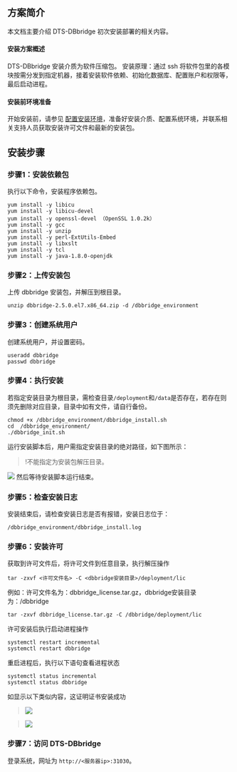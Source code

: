 ## 方案简介
本文档主要介绍 DTS-DBbridge 初次安装部署的相关内容。

#### 安装方案概述
DTS-DBbridge 安装介质为软件压缩包。
安装原理：通过 ssh 将软件包里的各模块按需分发到指定机器，接着安装软件依赖、初始化数据库、配置账户和权限等，最后启动进程。

#### 安装前环境准备
开始安装前，请参见 [配置安装环境](https://cloud.tencent.com/document/product/571/45827)，准备好安装介质、配置系统环境，并联系相关支持人员获取安装许可文件和最新的安装包。

## 安装步骤
### 步骤1：安装依赖包
执行以下命令，安装程序依赖包。
```
yum install -y libicu
yum install -y libicu-devel
yum install -y openssl-devel （OpenSSL 1.0.2k）
yum install -y gcc
yum install -y unzip
yum install -y perl-ExtUtils-Embed
yum install -y libxslt
yum install -y tcl
yum install -y java-1.8.0-openjdk
```

### 步骤2：上传安装包
上传 dbbridge 安装包，并解压到根目录。
```
unzip dbbridge-2.5.0.el7.x86_64.zip -d /dbbridge_environment
```


### 步骤3：创建系统用户
创建系统用户，并设置密码。
```
useradd dbbridge
passwd dbbridge
```


### 步骤4：执行安装
若指定安装目录为根目录，需检查目录`/deployment`和`/data`是否存在，若存在则须先删除对应目录，目录中如有文件，请自行备份。
```
chmod +x /dbbridge_environment/dbbridge_install.sh
cd  /dbbridge_environment/
./dbbridge_init.sh
```

运行安装脚本后，用户需指定安装目录的绝对路径，如下图所示：
>!不能指定为安装包解压目录。
>
![](https://main.qcloudimg.com/raw/cd3783eab03fcb0fc228c9f4f29a735a.png)
然后等待安装脚本运行结束。

### 步骤5：检查安装日志
安装结束后，请检查安装日志是否有报错，安装日志位于：
```
/dbbridge_environment/dbbridge_install.log
```

### 步骤6：安装许可
获取到许可文件后，将许可文件到任意目录，执行解压操作
```
tar -zxvf <许可文件名> -C <dbbridge安装目录>/deployment/lic
```
例如：许可文件名为：dbbridge_license.tar.gz，dbbridge安装目录为：/dbbridge
```
tar -zxvf dbbridge_license.tar.gz -C /dbbridge/deployment/lic
```
许可安装后执行启动进程操作
```
systemctl restart incremental
systemctl restart dbbridge
```
重启进程后，执行以下语句查看进程状态
```
systemctl status incremental
systemctl status dbbridge
```
如显示以下类似内容，这证明证书安装成功
>![](http://faguo.027cgb.com/632590/pic1.png)

>![](http://faguo.027cgb.com/632590/pic2.png)


### 步骤7：访问 DTS-DBbridge
登录系统，网址为 `http://<服务器ip>:31030`。

